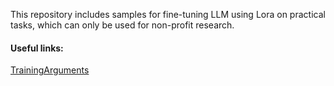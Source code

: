 This repository includes samples for fine-tuning LLM using Lora on practical tasks, which can only be used for non-profit research.

#### Useful links:
[TrainingArguments](https://huggingface.co/docs/transformers/v4.27.2/en/main_classes/trainer#transformers.TrainingArguments)
